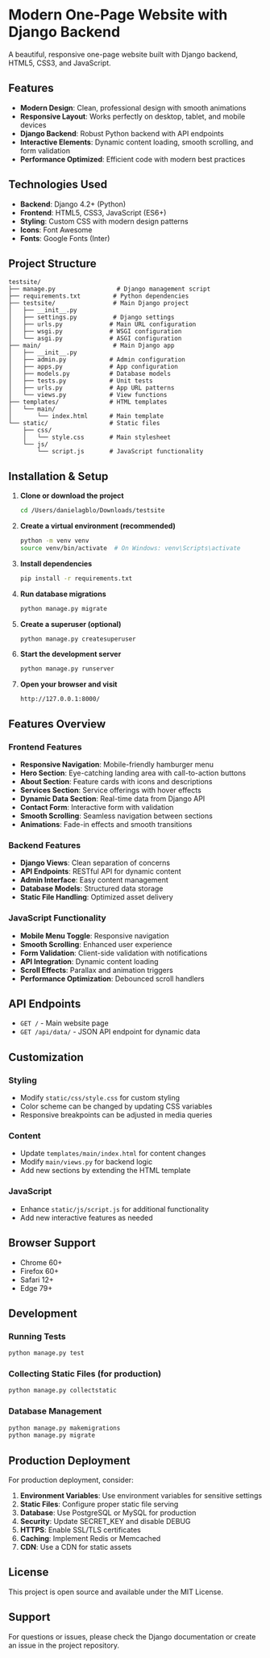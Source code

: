 # Modern One-Page Website with Django Backend

A beautiful, responsive one-page website built with Django backend, HTML5, CSS3, and JavaScript.

## Features

- **Modern Design**: Clean, professional design with smooth animations
- **Responsive Layout**: Works perfectly on desktop, tablet, and mobile devices
- **Django Backend**: Robust Python backend with API endpoints
- **Interactive Elements**: Dynamic content loading, smooth scrolling, and form validation
- **Performance Optimized**: Efficient code with modern best practices

## Technologies Used

- **Backend**: Django 4.2+ (Python)
- **Frontend**: HTML5, CSS3, JavaScript (ES6+)
- **Styling**: Custom CSS with modern design patterns
- **Icons**: Font Awesome
- **Fonts**: Google Fonts (Inter)

## Project Structure

```
testsite/
├── manage.py                 # Django management script
├── requirements.txt         # Python dependencies
├── testsite/                # Main Django project
│   ├── __init__.py
│   ├── settings.py          # Django settings
│   ├── urls.py             # Main URL configuration
│   ├── wsgi.py             # WSGI configuration
│   └── asgi.py             # ASGI configuration
├── main/                    # Main Django app
│   ├── __init__.py
│   ├── admin.py            # Admin configuration
│   ├── apps.py             # App configuration
│   ├── models.py           # Database models
│   ├── tests.py            # Unit tests
│   ├── urls.py             # App URL patterns
│   └── views.py            # View functions
├── templates/              # HTML templates
│   └── main/
│       └── index.html      # Main template
└── static/                 # Static files
    ├── css/
    │   └── style.css       # Main stylesheet
    └── js/
        └── script.js       # JavaScript functionality
```

## Installation & Setup

1. **Clone or download the project**
   ```bash
   cd /Users/danielagblo/Downloads/testsite
   ```

2. **Create a virtual environment (recommended)**
   ```bash
   python -m venv venv
   source venv/bin/activate  # On Windows: venv\Scripts\activate
   ```

3. **Install dependencies**
   ```bash
   pip install -r requirements.txt
   ```

4. **Run database migrations**
   ```bash
   python manage.py migrate
   ```

5. **Create a superuser (optional)**
   ```bash
   python manage.py createsuperuser
   ```

6. **Start the development server**
   ```bash
   python manage.py runserver
   ```

7. **Open your browser and visit**
   ```
   http://127.0.0.1:8000/
   ```

## Features Overview

### Frontend Features
- **Responsive Navigation**: Mobile-friendly hamburger menu
- **Hero Section**: Eye-catching landing area with call-to-action buttons
- **About Section**: Feature cards with icons and descriptions
- **Services Section**: Service offerings with hover effects
- **Dynamic Data Section**: Real-time data from Django API
- **Contact Form**: Interactive form with validation
- **Smooth Scrolling**: Seamless navigation between sections
- **Animations**: Fade-in effects and smooth transitions

### Backend Features
- **Django Views**: Clean separation of concerns
- **API Endpoints**: RESTful API for dynamic content
- **Admin Interface**: Easy content management
- **Database Models**: Structured data storage
- **Static File Handling**: Optimized asset delivery

### JavaScript Functionality
- **Mobile Menu Toggle**: Responsive navigation
- **Smooth Scrolling**: Enhanced user experience
- **Form Validation**: Client-side validation with notifications
- **API Integration**: Dynamic content loading
- **Scroll Effects**: Parallax and animation triggers
- **Performance Optimization**: Debounced scroll handlers

## API Endpoints

- `GET /` - Main website page
- `GET /api/data/` - JSON API endpoint for dynamic data

## Customization

### Styling
- Modify `static/css/style.css` for custom styling
- Color scheme can be changed by updating CSS variables
- Responsive breakpoints can be adjusted in media queries

### Content
- Update `templates/main/index.html` for content changes
- Modify `main/views.py` for backend logic
- Add new sections by extending the HTML template

### JavaScript
- Enhance `static/js/script.js` for additional functionality
- Add new interactive features as needed

## Browser Support

- Chrome 60+
- Firefox 60+
- Safari 12+
- Edge 79+

## Development

### Running Tests
```bash
python manage.py test
```

### Collecting Static Files (for production)
```bash
python manage.py collectstatic
```

### Database Management
```bash
python manage.py makemigrations
python manage.py migrate
```

## Production Deployment

For production deployment, consider:

1. **Environment Variables**: Use environment variables for sensitive settings
2. **Static Files**: Configure proper static file serving
3. **Database**: Use PostgreSQL or MySQL for production
4. **Security**: Update SECRET_KEY and disable DEBUG
5. **HTTPS**: Enable SSL/TLS certificates
6. **Caching**: Implement Redis or Memcached
7. **CDN**: Use a CDN for static assets

## License

This project is open source and available under the MIT License.

## Support

For questions or issues, please check the Django documentation or create an issue in the project repository.
